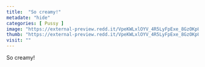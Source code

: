 ```yaml
---
title:  "So creamy!"
metadate: "hide"
categories: [ Pussy ]
image: "https://external-preview.redd.it/VpeKWLxlOYV_4R5LyFpExe_8GzOKpUepTVJBi9HQc8Q.jpg?auto=webp&s=064832904e7b6c396da448b303db4ad5f8679bde"
thumb: "https://external-preview.redd.it/VpeKWLxlOYV_4R5LyFpExe_8GzOKpUepTVJBi9HQc8Q.jpg?width=1080&crop=smart&auto=webp&s=4407079663480e67e9ce6ab40094f5d4ca35f4be"
visit: ""
---
```

So creamy!
